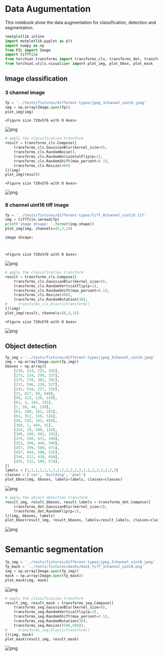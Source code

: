 
# Data Augumentation
This notebook show the data augmentation for classification, detection and segmentation.


```python
%matplotlib inline
import matplotlib.pyplot as plt
import numpy as np
from PIL import Image
import tifffile
from torchsat.transforms import transforms_cls, transforms_det, transforms_seg
from torchsat.utils.visualizer import plot_img, plot_bbox, plot_mask
```

## Image classification

### 3 channel image


```python
fp = '../tests/fixtures/different-types/jpeg_3channel_uint8.jpeg'
img = np.array(Image.open(fp))
plot_img(img)
```


    <Figure size 720x576 with 0 Axes>



![png](./data-augumentation/output_4_1.png)



```python
# apply the classification transform
result = transforms_cls.Compose([
    transforms_cls.GaussianBlur(kernel_size=9),
    transforms_cls.RandomNoise(),
    transforms_cls.RandomHorizontalFlip(p=1),
    transforms_cls.RandomShift(max_percent=0.1),
    transforms_cls.Resize(400)
])(img)
plot_img(result)
```


    <Figure size 720x576 with 0 Axes>



![png](./data-augumentation/output_5_1.png)


### 8 channel uint16 tiff image


```python
fp = '../tests/fixtures/different-types/tiff_8channel_uint16.tif'
img = tifffile.imread(fp)
print('image shsape: '.format(img.shape))
plot_img(img, channels=(8,3,1))
```

    image shsape: 
    


    <Figure size 720x576 with 0 Axes>



![png](./data-augumentation/output_7_2.png)



```python
# apply the classification transform
result = transforms_cls.Compose([
    transforms_cls.GaussianBlur(kernel_size=9),
    transforms_cls.RandomVerticalFlip(p=1),
    transforms_cls.RandomShift(max_percent=0.1),
    transforms_cls.Resize(400),
    transforms_cls.RandomRotation(30),
#     transforms_cls.ElasticTransform()
])(img)
plot_img(result, channels=(8,3,1))
```


    <Figure size 720x576 with 0 Axes>



![png](./data-augumentation/output_8_1.png)


## Object detection


```python
fp_img = '../tests/fixtures/different-types/jpeg_3channel_uint8.jpeg'
img = np.array(Image.open(fp_img))
bboxes = np.array([
    [210, 314, 225, 335],
    [273, 324, 299, 337],
    [275, 378, 302, 391],
    [213, 506, 228, 527],
    [241, 534, 257, 556],
    [31, 627, 49, 640],
    [99, 213, 120, 229],
    [61, 1, 164, 155],
    [1, 59, 44, 138],
    [61, 249, 165, 342],
    [61, 352, 159, 526],
    [58, 535, 163, 650],
    [360, 1, 444, 41],
    [354, 19, 500, 124],
    [388, 190, 491, 292],
    [374, 298, 471, 398],
    [352, 398, 448, 500],
    [457, 399, 500, 471],
    [457, 494, 500, 535],
    [344, 512, 439, 650],
    [455, 532, 500, 574],
])
labels = [1,1,1,1,1,1,1,2,2,2,2,2,2,2,2,2,2,2,2,2,3]
classes = ['car', 'building', 'pool']
plot_bbox(img, bboxes, labels=labels, classes=classes)
```


![png](./data-augumentation/output_10_0.png)



```python
# apply the object detection transform
result_img, result_bboxes, result_labels = transforms_det.Compose([
    transforms_det.GaussianBlur(kernel_size=3),
    transforms_det.RandomFlip(p=1),
])(img, bboxes, labels)
plot_bbox(result_img, result_bboxes, labels=result_labels, classes=classes)
```


![png](./data-augumentation/output_11_0.png)


# Semantic segmentation


```python
fp_img = '../tests/fixtures/different-types/jpeg_3channel_uint8.jpeg'
fp_mask = '../tests/fixtures/masks/mask_tiff_3channel_uint8.png'
img = np.array(Image.open(fp_img))
mask = np.array(Image.open(fp_mask))
plot_mask(img, mask)
```


![png](./data-augumentation/output_13_0.png)



```python
# apply the classification transform
result_img, result_mask = transforms_seg.Compose([
    transforms_seg.GaussianBlur(kernel_size=9),
    transforms_seg.RandomVerticalFlip(p=1),
    transforms_seg.RandomShift(max_percent=0.1),
    transforms_seg.RandomRotation(30),
    transforms_seg.Resize((500,500)),
#     transforms_seg.ElasticTransform()
])(img, mask)
plot_mask(result_img, result_mask)
```


![png](./data-augumentation/output_14_0.png)

